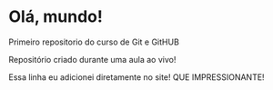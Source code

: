 # Olá, mundo!
Primeiro repositorio do curso de Git e GitHUB

Repositório criado durante uma aula ao vivo!

Essa linha eu adicionei diretamente no site! QUE IMPRESSIONANTE!
